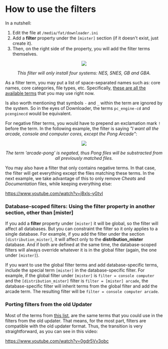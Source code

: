# How to use the filters

In a nutshell:
1. Edit the file at `/media/fat/downloader.ini`
2. Add a **filter** property under the `[mister]` section (if it doesn't exist, just create it).
3. Then, on the right side of the property, you will add the filter terms themselves.

<p align="center">
  <img src="https://user-images.githubusercontent.com/852246/149841563-78338772-d4ec-4321-8772-6bf79eb840b3.png" /> 
</p>
<p align="center"><i>This filter will only install four systems: NES, SNES, GB and GBA.</i></p>

As a filter term, you may put a list of space-separated names such as: core names, core categories, file types, etc. Specifically, [these are all the available terms](https://github.com/MiSTer-devel/Distribution_MiSTer#tags-that-you-may-use-with-download-filters-feature) that you may use right now.

Is also worth mentioning that symbols `-` and `_` within the term are ignored by the system. So in the eyes of Downloader, the terms `pc_engine-cd` and `pcenginecd` would be equivalent.

For negative filter terms, you would have to prepend an exclamation mark `!` before the term. In the following example, the filter is saying *"I want all the arcade, console and computer cores, except the Pong Arcade"*:

<p align="center">
  <img src="https://user-images.githubusercontent.com/852246/149841891-86f35c2f-10a2-4ed1-a08f-374f68dd921b.png" />
</p>
<p align="center"><i>The term 'arcade-pong' is negated, thus Pong files will be substracted from all previously matched files.</i></p>

You may also have a filter that only contains negative terms. In that case, the filter will get everything except the files matching these terms. In the next example, we take advantage of this to only remove *Cheats* and *Documentation* files, while keeping everything else:

https://www.youtube.com/watch?v=jBxls-yGtvI

### Database-scoped filters: Using the filter property in another section, other than [mister]
If you add a **filter** property under `[mister]` it will be global, so the filter will affect all databases. But you can constraint the filter so it only applies to a single database. For example, if you add the filter under the section `[distribution_mister]`, it will affect only to the **distribution_mister** database. And if both are defined at the same time, the database-scoped filters will always override whatever it is in the global filter (again, the one under `[mister]`).

If you want to use the global filter terms and add database-specific terms, include the special term `[mister]` in the database-specific filter. For example, if the global filter under `[mister]` is `filter = console computer` and the `[distribution_mister]` filter is `filter = [mister] arcade`, the database-specific filter will inherit terms from the global filter and add the arcade term. The resulting filter will be `filter = console computer arcade`.

### Porting filters from the old Updater

Most of the terms from [this list](https://github.com/MiSTer-devel/Distribution_MiSTer#tags-that-you-may-use-with-download-filters-feature), are the same terms that you could use in the filters from the old updater. That means, for the most part, filters are compatible with the old updater format. Thus, the transition is very straightforward, as you can see in this video:

https://www.youtube.com/watch?v=0gdr5Vv3obc
